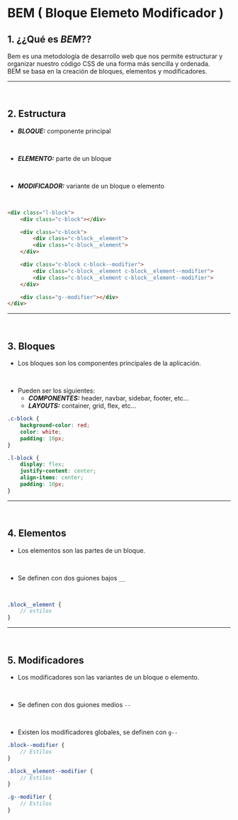# BEM ( Bloque Elemeto Modificador )
## 1. ¿¿Qué es _BEM_??

Bem es una metodología de desarrollo web que nos permite estructurar y organizar nuestro código CSS de una forma más sencilla y ordenada.  
BEM se basa en la creación de bloques, elementos y modificadores.

---
<br>

## 2. Estructura
- **_BLOQUE:_** componente principal
<br>

- **_ELEMENTO:_** parte de un bloque
<br>

- **_MODIFICADOR:_** variante de un bloque o elemento
<br>

```html
<div class="l-block">
    <div class="c-block"></div>

    <div class="c-block">
        <div class="c-block__element">
        <div class="c-block__element">
    </div>

    <div class="c-block c-block--modifier">
        <div class="c-block__element c-block__element--modifier">
        <div class="c-block__element c-block__element--modifier">
    </div>

    <div class="g--modifier"></div>
</div>
```

---
<br>

## 3. Bloques
- Los bloques son los componentes principales de la aplicación.
<br>

- Pueden ser los siguientes:
    - **_COMPONENTES:_** header, navbar, sidebar, footer, etc...
    - **_LAYOUTS:_** container, grid, flex, etc...

```scss
.c-block {
    background-color: red;
    color: white;
    padding: 10px;
}

.l-block {
    display: flex;
    justify-content: center;
    align-items: center;
    padding: 10px;
}
```

---
<br>

## 4. Elementos
- Los elementos son las partes de un bloque. 
<br>

- Se definen con dos guiones bajos  ``__``
<br>

```scss
.block__element {
    // estilos
}
```

---
<br>

## 5. Modificadores
- Los modificadores son las variantes de un bloque o elemento.
<br>

- Se definen con dos guiones medios ``--``
<br>

- Existen los modificadores globales, se definen con ``g--``

```scss
.block--modifier {
    // Estilos
}

.block__element--modifier {
    // Estilos
}

.g--modifier {
    // Estilos
}
```
